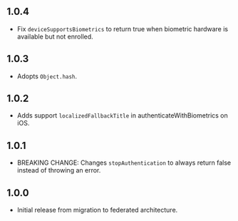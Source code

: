 ## 1.0.4

* Fix `deviceSupportsBiometrics` to return true when biometric hardware 
  is available but not enrolled.

## 1.0.3

* Adopts `Object.hash`.

## 1.0.2

* Adds support `localizedFallbackTitle` in authenticateWithBiometrics on iOS.

## 1.0.1

* BREAKING CHANGE: Changes `stopAuthentication` to always return false instead of throwing an error.

## 1.0.0

* Initial release from migration to federated architecture.
